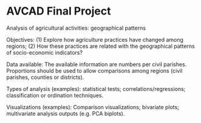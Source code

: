 # AVCAD Final Project

Analysis of agricultural activities: geographical patterns 

Objectives: (1) Explore how agriculture practices have changed among regions; (2) How these practices are related with the geographical patterns of socio-economic indicators?

Data available: The available information are numbers per civil parishes. Proportions should be used to allow comparisons among regions (civil parishes, counties or districts).

Types of analysis (examples): statistical tests; correlations/regressions; classification or ordination techniques.

Visualizations (examples): Comparison visualizations; bivariate plots; multivariate analysis outputs (e.g. PCA biplots).
